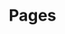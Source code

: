 ---
title: Pages
title_seo: ''
description: Liste des pages
image: ''
draft: false
noindex: true
translationKey: pages
---